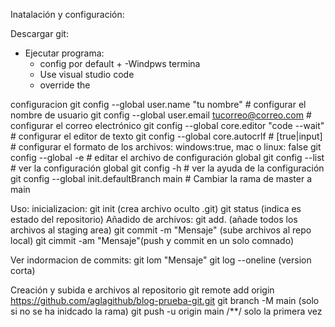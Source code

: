 Inatalación y configuración:

Descargar git: 
- Ejecutar programa: 
  - config por default +
  -Windpws termina
  - Use visual studio code
  - override the

configuracion
git config --global user.name "tu nombre" # configurar el nombre de usuario
git config --global user.email tucorreo@correo.com # configurar el correo electrónico
git config --global core.editor "code --wait" # configurar el editor de texto
git config --global core.autocrlf # [true|input] # configurar el formato de los archivos: windows:true, mac o linux: false
git config --global -e # editar el archivo de configuración global
git config --list # ver la configuración global
git config -h # ver la ayuda de la configuración
git config --global init.defaultBranch main # Cambiar la rama de master a main

Uso: 
inicializacion:
git init (crea archivo oculto .git)
git status (indica es estado del repositorio)
Añadido de archivos:
git add. (añade todos los archivos al staging area)
git commit -m "Mensaje" (sube archivos al repo local)
git cimmit -am "Mensaje"(push y commit en un solo comnado)

 
Ver indormacion de commits:
git lom "Mensaje"
git log --oneline (version corta)


Creación y subida e archivos al repositorio
git remote add origin https://github.com/aglagithub/blog-prueba-git.git
git branch -M main (solo si no se ha inidcado la rama)
git push -u origin main /**/ solo la primera vez
